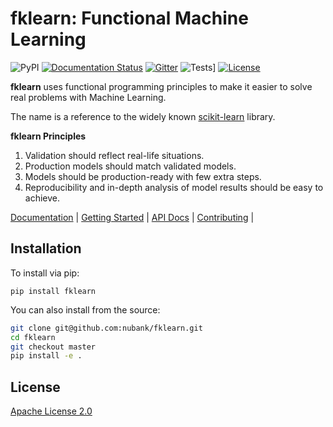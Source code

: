 # fklearn: Functional Machine Learning

![PyPI](https://img.shields.io/pypi/v/fklearn.svg?style=flat-square)
[![Documentation Status](https://readthedocs.org/projects/fklearn/badge/?version=latest)](https://fklearn.readthedocs.io/en/latest/?badge=latest)
[![Gitter](https://badges.gitter.im/fklearn-python/community.svg)](https://gitter.im/fklearn-python/community?utm_source=badge&utm_medium=badge&utm_campaign=pr-badge)
![Tests](https://github.com/nubank/fklearn/actions/workflows/push.yaml/badge.svg?branch=master)]
[![License](https://img.shields.io/badge/License-Apache%202.0-blue.svg)](https://opensource.org/licenses/Apache-2.0)

**fklearn** uses functional programming principles to make it easier to solve real problems with Machine Learning.

The name is a reference to the widely known [scikit-learn](https://scikit-learn.org/stable/) library.

**fklearn Principles**

1. Validation should reflect real-life situations.
2. Production models should match validated models.
3. Models should be production-ready with few extra steps.
4. Reproducibility and in-depth analysis of model results should be easy to achieve.


[Documentation](https://fklearn.readthedocs.io/en/latest/) |
[Getting Started](https://fklearn.readthedocs.io/en/latest/getting_started.html) |
[API Docs](https://fklearn.readthedocs.io/en/latest/api.html) |
[Contributing](https://fklearn.readthedocs.io/en/latest/contributing.html) |


## Installation

To install via pip:

```
pip install fklearn
```

You can also install from the source:

```sh
git clone git@github.com:nubank/fklearn.git
cd fklearn
git checkout master
pip install -e .
```

## License

[Apache License 2.0](LICENSE)
